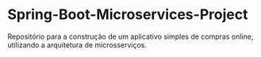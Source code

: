 # Spring-Boot-Microservices-Project
Repositório para a construção de um aplicativo simples de compras online, utilizando a arquitetura de microsserviços.
